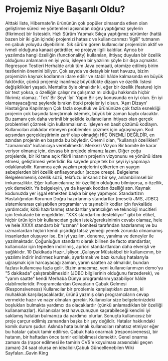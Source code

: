 # Projemiz Niye Başarılı Oldu?

Alttaki liste, Hibernate'in ürününün çok popüler olmasında etken olan
geliştirme süreci ve yöntemleri açısından doğru yaptığımız şeylerin
(fikrimce) bir listesidir.  Hızlı Sürüm Yapmak Sıkça yaptığımız
sürümler (hattâ bazen bir iki gün içinde) projemizi hatasız ve
kullanıcarımızı 'ilgili" tutmanın en çabuk yoluydu diyebilirim. Sık
sürüm gören kullanıcılar projemizin aktif ve ivmeli olduğuna kanaat
getirdiler, ve projeye ilgili kaldılar. Ayrıca bir yazılımda hangi
özelliğin (functionality) kullanılan, ihtiyaç duyulan bir özellik
olduğunu anlamanın en iyi yolu, işleyen bir yazılımı şöyle bir dışa
açmaktır.  Regresyon Testleri Herhalde artık tüm Java cemaati, otomize
edilmiş birim testlerinin önemini biliyor. Çok sayıda ve detaylı bir
test havuzu, bizim projemizin kaynak kodlarının idare edilir ve stabil
hâlde kalmasında en büyük faktördür, çünkü projemiz inanılmaz
büyüklükte dizayn ve özellik listesi değişiklikleri yaşadı. Mentalite
öyle olmalıdır ki, eğer bir özellik (feature) için bir test yoksa, o
özelliğin çalışır mı çalışmaz mı olduğu hakkında hiçbir fikrimiz
olamaz.  'Tek' Bir Şeyi 'İyi' Yapın Bir şey konusunda en iyi olun. En
iyi olamayacağınız şeylerde bırakın öteki projeler iyi olsun.  'Aşırı
Dizayn' Hastalığına Kapılmayın Çok fazla soyutluk ve ürününüze çok
fazla esnekliği projenin çok başında tanıştırmak istemek, büyük bir
zaman kaybı olacaktır. Bu zamanı çok daha verimli bir şekilde
kullanıcıların ihtiyacı olan gerçek problemleri çözmek için
kullanmalısınız. İşleyen en basit çözümü kodlayın. Kullanıcıları
alakâdar etmeyen problemleri çözmek için uğraşmayın. Kod açısından
gerçekleştirimin zarif olup olmadığı HİÇ ÖNEMLİ DEĞİLDİR, en azından
projenin en başında bu böyledir. Önemli olan, "kullanışlı özellikleri"
"zamanında" kullanıcıya verebilmektir.  Merkezi Vizyon Bir komite ile
karar veriyor olmanız için, devasa bir projede olmanız lazım. Diğer
çoğu projelerde, bir iki tane açık fikirli insanın projenin vizyonunu
ve yönünü idare etmesi, geliştirmesi yeterlidir. Bu sayede proje tek
bir şeyi iyi yapmaya odaklanabilir. Kanımca açık yazılım projelerini
çökerten en yaygın sebeplerden biri özellik enflasyonudur (scope
creep).  Belgeleme Belgelenmemiş özellik sözü, telâfuzu imkansız bir
şey, anlambilimsel bir imkansızlıktır. Eğer kullanıcılarınız bir
özelliğin olduğunu bilmiyorsa, o özellik, yok demektir. Ya belgeleyin,
ya da kaynak koddan özelliği atın. Kaynak kodunuzda yer işgal etmekten
başka bir şey yapmıyor.  Standartizm Hastalığından Korunun Doğru
hazırlanmış standartlar (meselâ JMS, JDBC) sistemlerarası çalışabilen
programlar ve taşınabilir kodlar için fevkalâde yardımcıdır, kötü
hazırlanmış standartlar yaratıcılığın ve teknoloji mucitleri için
fevkalade bir engeldirler. "XXX standartını destekliyor" gibi bir
etiket, hiçbir ürün için bir kullanıcıdan gelen istek/gereksinimin
cevabı olamaz, hele ve hele XXXX standartı bir "uzman" komitesi
tarafından hazırlanmış ve bu uzmanlardan hiçbiri kendi pişirdiği
tatsız yemeği yemek zorunda olmamamış insanlardan oluşuyor ise. En iyi
yazılım, deneme, yanılma ve deneyler ile yazılmaktadır. Çoğunluğun
standartı olarak bilinen de facto standartlar, kullanıcılar için
tepeden indirilmiş, apriori standartlardan daha elverişli ve
sağlıklıdır.  10 Dakikada Hazır..İşliyor...Çalışıyor Müstakbel bir
kullanıcının, bir yazılımı indirir indirmez kurmak, ayarlamak ve bazı
kuruluş hatalarıyla uğraşmak için harcayacağı zaman, yarım saatten az
olmalıdır, bundan fazlası kullanıcıya fazla gelir. Bizim amacımız,
yeni kullanıcılarımızın demo'yu "5 dakikada" çalıştırabilmesidir (JDBC
bilgilerinin olduğunu farzederek), ve "yarım saatte" kendi Merhaba
Dünya programlarını yazabiliyor hâlde olabilmeleridir.
Programcılardan Cevapların Çabuk Gelmesi (Responsiveness) Kullanıcılar
bir problemle karşılaştıkları zaman, ki muhakkak karşılaşacaklardır,
ürünü yazmış olan programcıların cevap vermekte hazır ve nazır
olmaları gerekir. Kullanıcılar size belgelerinizdeki boşlukları
bulmakta yardımcı da olacaklardır (çünkü anlamadıkları bir özelliği
kullanamazlar). Kullanıcılar test havuzunuzun kaçırabileceği kendini
iyi saklamış hataları bulmanıza da yardımcı olurlar. Sonuçta
kullanıcısız bir proje çarçur edilmiş zamandan başka bir şey değildir.
Hatalar hakkındaki komik durum şudur: Aslında hata bulmak
kullanıcıları rahatsız etmiyor eğer bu hatalar çabuk tamir
edilirse. Çabuk hata onarmak (responsiveness), bir hatanın, bir
haftadan önce tamir edilebilmesi demektir. Genel onarma zamanı da
(rapor edilmesi ile tamirin CVS'e koyulması arasındaki geçen zaman) 24
saat olursa en idealidir.Çabuk Güncellenebilen Wiki Sayfaları..Gavin
King




